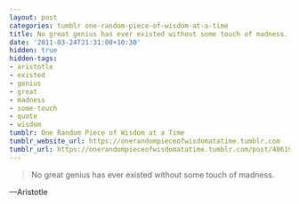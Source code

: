 ```yaml
---
layout: post
categories: tumblr one-random-piece-of-wisdom-at-a-time
title: No great genius has ever existed without some touch of madness.
date: '2011-03-24T21:31:00+10:30'
hidden: true
hidden-tags:
- aristotle
- existed
- genius
- great
- madness
- some-touch
- quote
- wisdom
tumblr: One Random Piece of Wisdom at a Time
tumblr_website_url: https://onerandompieceofwisdomatatime.tumblr.com
tumblr_url: https://onerandompieceofwisdomatatime.tumblr.com/post/4061925458/no-great-genius-has-ever-existed-without-some
---
```

> No great genius has ever existed without some touch of madness.

—Aristotle&nbsp;
